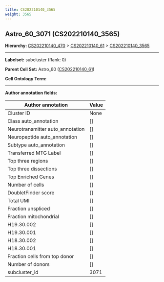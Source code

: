 ```yaml
---
title: CS202210140_3565
weight: 3565
---
```

## Astro_60_3071 (CS202210140_3565)
<b>Hierarchy: </b>
[CS202210140_470](cell_sets/CS202210140_470.md) >
[CS202210140_61](cell_sets/CS202210140_61.md) >
[CS202210140_3565](cell_sets/CS202210140_3565.md)

---


**Labelset:** subcluster (Rank: 0)

**Parent Cell Set:** Astro_60 ([CS202210140_61](cell_sets/CS202210140_61.md))



**Cell Ontology Term:** 

[MARKER GENES.]: #


---

[TRANSFERRED ANNOTATIONS.]: #


[AUTHOR ANNOTATION FIELDS.]: #


**Author annotation fields:**

| Author annotation | Value |
|-------------------|-------|
|Cluster ID|None|
|Class auto_annotation|[]|
|Neurotransmitter auto_annotation|[]|
|Neuropeptide auto_annotation|[]|
|Subtype auto_annotation|[]|
|Transferred MTG Label|[]|
|Top three regions|[]|
|Top three dissections|[]|
|Top Enriched Genes|[]|
|Number of cells|[]|
|DoubletFinder score|[]|
|Total UMI|[]|
|Fraction unspliced|[]|
|Fraction mitochondrial|[]|
|H19.30.002|[]|
|H19.30.001|[]|
|H18.30.002|[]|
|H18.30.001|[]|
|Fraction cells from top donor|[]|
|Number of donors|[]|
|subcluster_id|3071|
